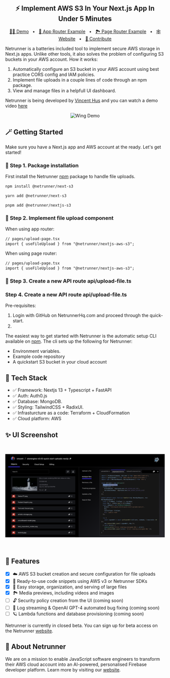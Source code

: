 <!-- <p align="center">
<em>🛜🏃🦾 Turn your AWS account into a personalised Firebase with Netrunner 🛜🏃🦾</em>
</p>
<p align="center">
 <img src="docs/logo/netrunner-main-character.png" height="130" width="130" alt="Netrunner Logo"/>
</p>
<p align="center">
   <img alt="Node version" src="https://img.shields.io/static/v1?label=node&message=%20%3E=18&logo=node.js&color=2334D058" />
      <img src="https://img.shields.io/badge/lang-English-blue.svg" alt="English">
</p> -->

<h2 align="center">
⚡️ Implement AWS S3 In Your Next.js App In Under 5 Minutes
</h2>
<p align="center">
<a href="https://netrunnerhq.com">👩‍💻 Demo</a>
<span>&nbsp;&nbsp;•&nbsp;&nbsp;</span>
<a href="/example/">🌱 App Router Example</a>
<span>&nbsp;&nbsp;•&nbsp;&nbsp;</span>
<a href="/example/">🏞️ Page Router Example</a>
<span>&nbsp;&nbsp;•&nbsp;&nbsp;</span>
<a href="https://netrunnerhq.com">🕸️ Website</a>
<span>&nbsp;&nbsp;•&nbsp;&nbsp;</span>
<a href="#-getting-started">🤝 Contribute</a>
</p>

Netrunner is a batteries included tool to implement secure AWS storage in Next.js apps. Unlike other tools, it also solves the problem of configuring S3 buckets in your AWS account. How it works:

1. Automatically configure an S3 bucket in your AWS account using best practice CORS config and IAM policies.
2. Implement file uploads in a couple lines of code through an npm package.
3. View and manage files in a helpfull UI dashboard.
   <br />

Netrunner is being developed by [Vincent Hus](https://github.com/davincios) and you can watch a demo video [here]()
<br />

<p align="center">
  <img src="./docs/logo/demo.gif" alt="Wing Demo" height="360px">
</p>

## 🪄 Getting Started

<!-- @todo: follow Xata.io or Stripe documentation to make it clean-->

Make sure you have a Next.js app and AWS account at the ready. Let's get started!

### 🔋 Step 1. Package installation

First install the Netrunner [npm](https://npmwebsite.com) package to handle file uploads.

```console
npm install @netrunner/next-s3
```

```console
yarn add @netrunner/next-s3
```

```console
pnpm add @netrunner/nextjs-s3
```

### 🌱 Step 2. Implement file upload component

When using app router:

```tsx
// pages/upload-page.tsx
import { useFileUpload } from "@netrunner/nextjs-aws-s3";
```

When using page router:

```tsx
// pages/upload-page.tsx
import { useFileUpload } from "@netrunner/nextjs-aws-s3";
```

### 🎋 Step 3. Create a new API route api/upload-file.ts

### Step 4. Create a new API route api/upload-file.ts

Pre-requisites:

1. Login with GitHub on NetrunnerHq.com and proceed through the quick-start.
2.

The easiest way to get started with Netrunner is the automatic setup CLI available on [npm](https://www.npmjs.com/package/@storengine/client). The cli sets up the following for Netrunner:

- Environment variables.
- Example code repository
- A quickstart S3 bucket in your cloud account

## 🚀 Tech Stack

- ✅ Framework: Nextjs 13 + Typescript + FastAPI
- ✅ Auth: Auth0.js
- ✅ Database: MongoDB.
- ✅ Styling: TailwindCSS + RadixUI.
- ✅ Infrasturcture as a code: Terraform + CloudFormation
- ✅ Cloud platform: AWS

## ✨ UI Screenshot

<br />
<p align="center">
 <img src="docs/logo/screenshot-25-july.png" width="800" alt="Screenshot"/>
</p>
<br />

## 🎉 Features

- [x] ☁️ AWS S3 bucket creation and secure configuration for file uploads
- [x] 🦾 Ready-to-use code snippets using AWS v3 or Netrunner SDKs
- [x] 🔗 Easy storage, organization, and serving of large files
- [x] 🏞️ Media previews, including videos and images
- [ ] 🔓 Security policy creation from the UI (coming soon)
- [ ] 🧠 Log streaming & OpenAI GPT-4 automated bug fixing (coming soon)
- [ ] 🪐 Lambda functions and database provisioning (coming soon)

Netrunner is currently in closed beta. You can sign up for beta access on the Netrunner [website](https://netrunnerhq.com).

## 🦾 About Netrunner

We are on a mission to enable JavaScript software engineers to transform their AWS cloud account into an AI-powered, personalised Firebase developer platform. Learn more by visiting our [website](https://netrunnerhq.com).

